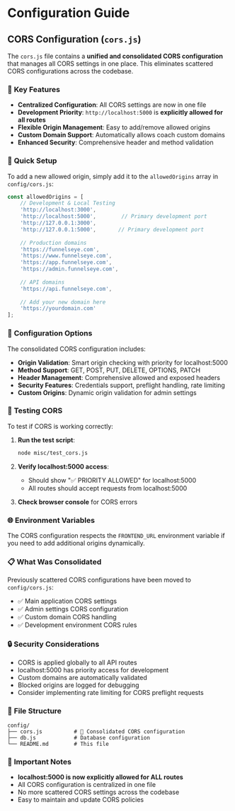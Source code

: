 # Configuration Guide

## CORS Configuration (`cors.js`)

The `cors.js` file contains a **unified and consolidated CORS configuration** that manages all CORS settings in one place. This eliminates scattered CORS configurations across the codebase.

### 🎯 **Key Features**

- **Centralized Configuration**: All CORS settings are now in one file
- **Development Priority**: `http://localhost:5000` is **explicitly allowed for all routes**
- **Flexible Origin Management**: Easy to add/remove allowed origins
- **Custom Domain Support**: Automatically allows coach custom domains
- **Enhanced Security**: Comprehensive header and method validation

### 🚀 **Quick Setup**

To add a new allowed origin, simply add it to the `allowedOrigins` array in `config/cors.js`:

```javascript
const allowedOrigins = [
    // Development & Local Testing
    'http://localhost:3000',
    'http://localhost:5000',        // Primary development port
    'http://127.0.0.1:3000',
    'http://127.0.0.1:5000',       // Primary development port
    
    // Production domains
    'https://funnelseye.com',
    'https://www.funnelseye.com',
    'https://app.funnelseye.com',
    'https://admin.funnelseye.com',
    
    // API domains
    'https://api.funnelseye.com',
    
    // Add your new domain here
    'https://yourdomain.com'
];
```

### 🔧 **Configuration Options**

The consolidated CORS configuration includes:

- **Origin Validation**: Smart origin checking with priority for localhost:5000
- **Method Support**: GET, POST, PUT, DELETE, OPTIONS, PATCH
- **Header Management**: Comprehensive allowed and exposed headers
- **Security Features**: Credentials support, preflight handling, rate limiting
- **Custom Origins**: Dynamic origin validation for admin settings

### 🧪 **Testing CORS**

To test if CORS is working correctly:

1. **Run the test script**:
   ```bash
   node misc/test_cors.js
   ```

2. **Verify localhost:5000 access**:
   - Should show "✅ PRIORITY ALLOWED" for localhost:5000
   - All routes should accept requests from localhost:5000

3. **Check browser console** for CORS errors

### 🌐 **Environment Variables**

The CORS configuration respects the `FRONTEND_URL` environment variable if you need to add additional origins dynamically.

### 📋 **What Was Consolidated**

Previously scattered CORS configurations have been moved to `config/cors.js`:

- ✅ Main application CORS settings
- ✅ Admin settings CORS configuration  
- ✅ Custom domain CORS handling
- ✅ Development environment CORS rules

### 🔒 **Security Considerations**

- CORS is applied globally to all API routes
- localhost:5000 has priority access for development
- Custom domains are automatically validated
- Blocked origins are logged for debugging
- Consider implementing rate limiting for CORS preflight requests

### 📁 **File Structure**

```
config/
├── cors.js          # 🎯 Consolidated CORS configuration
├── db.js            # Database configuration
└── README.md        # This file
```

### 🚨 **Important Notes**

- **localhost:5000 is now explicitly allowed for ALL routes**
- All CORS configuration is centralized in one file
- No more scattered CORS settings across the codebase
- Easy to maintain and update CORS policies
